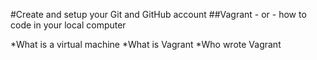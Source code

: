 #Create and setup your Git and GitHub account
##Vagrant - or - how to code in your local computer

*What is a virtual machine
*What is Vagrant
*Who wrote Vagrant

